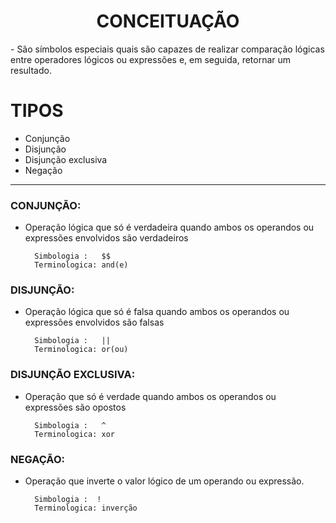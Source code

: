 <div align = "center">

# CONCEITUAÇÃO
</div>
- São símbolos especiais quais são capazes de realizar
comparação lógicas entre operadores lógicos ou expressões e, em seguida, retornar um resultado.

<br>

# TIPOS 
- Conjunção
- Disjunção
- Disjunção exclusiva
- Negação

***

### CONJUNÇÃO:  
- Operação lógica que só é verdadeira quando ambos os operandos ou expressões envolvidos são verdadeiros

        Simbologia :   $$
        Terminologica: and(e)

### DISJUNÇÃO:  
- Operação lógica que só é falsa quando ambos os operandos ou expressões envolvidos são falsas

        Simbologia :   ||
        Terminologica: or(ou)

### DISJUNÇÃO EXCLUSIVA:
- Operação que só é verdade quando ambos os operandos ou expressões são opostos

        Simbologia :   ^
        Terminologica: xor

### NEGAÇÃO:
- Operação que inverte o valor lógico de um operando ou expressão.

        Simbologia :  !
        Terminologica: inverção